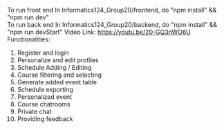 To run front end In Informatics124_Group20/frontend, do "npm install" && "npm run dev" <br />
To run back end In Informatics124_Group20/backend, do "npm install" && "npm run devStart"
Video Link: https://youtu.be/20-GQ3nWO6U
Functionalities:
  1. Register and login
  2. Personalize and edit profiles
  3. Schedule Adding / Editing
  4. Course filtering and selecting
  5. Generate added event table
  6. Schedule exporting
  7. Personalized event
  8. Course chatrooms
  9. Private chat
  10. Providing feedback
